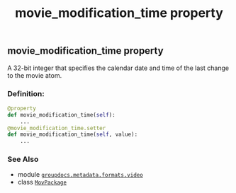﻿---
title: movie_modification_time property
second_title: GroupDocs.Metadata for Python via .NET API References
description: 
type: docs
url: /python-net/groupdocs.metadata.formats.video/movpackage/movie_modification_time/
is_root: false
weight: 350
---

## movie_modification_time property


A 32-bit integer that specifies the calendar date and time of the last change to the movie atom.
### Definition:
```python
@property
def movie_modification_time(self):
    ...
@movie_modification_time.setter
def movie_modification_time(self, value):
    ...
```

### See Also
* module [`groupdocs.metadata.formats.video`](../../)
* class [`MovPackage`](/metadata/python-net/groupdocs.metadata.formats.video/movpackage)
